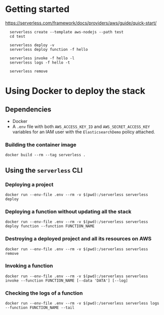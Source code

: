 # Getting started

https://serverless.com/framework/docs/providers/aws/guide/quick-start/

~~~~
  serverless create --template aws-nodejs --path test
  cd test
  
  serverless deploy -v
  serverless deploy function -f hello

  serverless invoke -f hello -l
  serverless logs -f hello -t

  serverless remove
~~~~

# Using Docker to deploy the stack

## Dependencies

* Docker
* A `.env` file with both `AWS_ACCESS_KEY_ID` and `AWS_SECRET_ACCESS_KEY` variables for an IAM user with the `ElasticsearchDemo` policy attached.

### Building the container image

`docker build --rm --tag serverless .`

## Using the `serverless` CLI
### Deploying a project

`docker run --env-file .env --rm -v $(pwd):/serverless serverless deploy`

### Deploying a function without updating all the stack

`docker run --env-file .env --rm -v $(pwd):/serverless serverless deploy function --function FUNCTION_NAME`

### Destroying a deployed project and all its resources on AWS

`docker run --env-file .env --rm -v $(pwd):/serverless serverless remove`

### Invoking a function

`docker run --env-file .env --rm -v $(pwd):/serverless serverless invoke --function FUNCTION_NAME [--data 'DATA'] [--log]`

### Checking the logs of a function

`docker run --env-file .env --rm -v $(pwd):/serverless serverless logs --function FUNCTION_NAME --tail`
